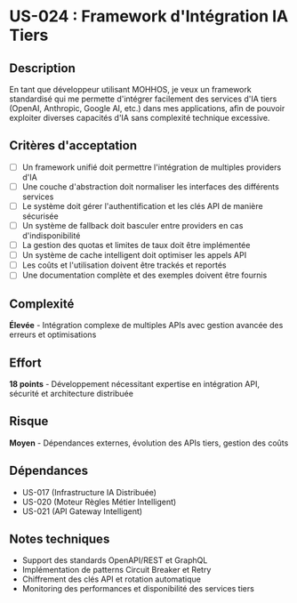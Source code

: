 # US-024 : Framework d'Intégration IA Tiers

## Description
En tant que développeur utilisant MOHHOS, je veux un framework standardisé qui me permette d'intégrer facilement des services d'IA tiers (OpenAI, Anthropic, Google AI, etc.) dans mes applications, afin de pouvoir exploiter diverses capacités d'IA sans complexité technique excessive.

## Critères d'acceptation
- [ ] Un framework unifié doit permettre l'intégration de multiples providers d'IA
- [ ] Une couche d'abstraction doit normaliser les interfaces des différents services
- [ ] Le système doit gérer l'authentification et les clés API de manière sécurisée
- [ ] Un système de fallback doit basculer entre providers en cas d'indisponibilité
- [ ] La gestion des quotas et limites de taux doit être implémentée
- [ ] Un système de cache intelligent doit optimiser les appels API
- [ ] Les coûts et l'utilisation doivent être trackés et reportés
- [ ] Une documentation complète et des exemples doivent être fournis

## Complexité
**Élevée** - Intégration complexe de multiples APIs avec gestion avancée des erreurs et optimisations

## Effort
**18 points** - Développement nécessitant expertise en intégration API, sécurité et architecture distribuée

## Risque
**Moyen** - Dépendances externes, évolution des APIs tiers, gestion des coûts

## Dépendances
- US-017 (Infrastructure IA Distribuée)
- US-020 (Moteur Règles Métier Intelligent)
- US-021 (API Gateway Intelligent)

## Notes techniques
- Support des standards OpenAPI/REST et GraphQL
- Implémentation de patterns Circuit Breaker et Retry
- Chiffrement des clés API et rotation automatique
- Monitoring des performances et disponibilité des services tiers
